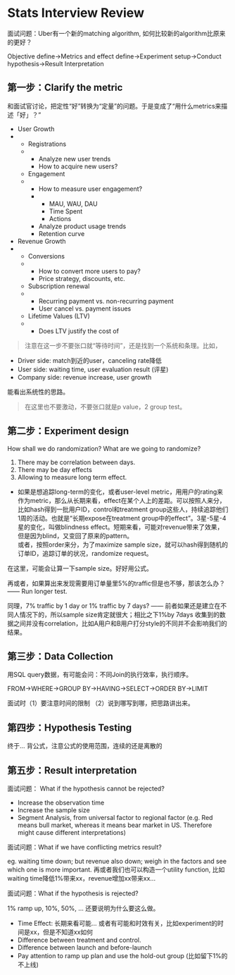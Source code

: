 # Stats Interview Review

面试问题：Uber有一个新的matching algorithm, 如何比较新的algorithm比原来的更好？

Objective define→Metrics and effect define→Experiment setup→Conduct hypothesis→Result Interpretation

## 第一步：Clarify the metric

和面试官讨论，把定性“好”转换为“定量”的问题。于是变成了“用什么metrics来描述「好」？”

* User Growth
* * Registrations
  * * Analyze new user trends
    * How to acquire new users?
  * Engagement
  * * How to measure user engagement?
    * * MAU, WAU, DAU
      * Time Spent
      * Actions
    * Analyze product usage trends
    * Retention curve
* Revenue Growth
* * Conversions
  * * How to convert more users to pay?
    * Price strategy, discounts, etc.
  * Subscription renewal
  * * Recurring payment vs. non-recurring payment
    * User cancel vs. payment issues
  * Lifetime Values \(LTV\)
  * * Does LTV justify the cost of 

> 注意在这一步不要张口就“等待时间”，还是找到一个系统和条理。比如，

* Driver side: match到近的user，canceling rate降低
* User side: waiting time, user evaluation result \(评星\)
* Company side: revenue increase, user growth

能看出系统性的思路。

> 在这里也不要激动，不要张口就是p value，2 group test。

## 第二步：Experiment design

How shall we do randomization? What are we going to randomize?   
1. There may be correlation between days.  
2. There may be day effects  
3. Allowing to measure long term effect.

- 如果是想追踪long-term的变化，或者user-level metric，用用户的rating来作为metric，那么从长期来看，effect在某个人上的差距。可以按照人来分，比如hash得到一批用户ID，control和treatment group这些人，持续追踪他们1周的活动。也就是“长期expose在treatment group中的effect”。3星-5星-4星的变化，叫做blindness effect。短期来看，可能对revenue带来了效果，但是因为blind，又变回了原来的pattern。  
或者，按照order来分，为了maximize sample size，就可以hash得到随机的订单ID，追踪订单的状况，randomize request。

在这里，可能会让算一下sample size。好好用公式。

再或者，如果算出来发现需要用订单量里5%的traffic但是也不够，那该怎么办？—— Run longer test. 

同理，7% traffic by 1 day or 1% traffic by 7 days? —— 前者如果还是建立在不同人情况下的，所以sample size肯定就很大；相比之下1%by 7days 收集到的数据之间并没有correlation，比如A用户和B用户打分style的不同并不会影响我们的结果。

## 第三步：Data Collection 

用SQL query数据，有可能会问：不同Join的执行效率，执行顺序。

FROM→WHERE→GROUP BY→HAVING→SELECT→ORDER BY→LIMIT

面试时（1）要注意时间的限制 （2）说到哪写到哪，把思路讲出来。

## 第四步：Hypothesis Testing

终于... 背公式，注意公式的使用范围，连续的还是离散的

## 第五步：Result interpretation 

面试问题： What if the hypothesis cannot be rejected?

* Increase the observation time
* Increase the sample size
* Segment Analysis, from universal factor to regional factor \(e.g. Red means bull market, whereas it means bear market in US. Therefore might cause different interpretations\)

面试问题：What if we have conflicting metrics result? 

eg. waiting time down; but revenue also down; weigh in the factors and see which one is more important. 再或者我们也可以构造一个utility function, 比如waiting time降低1%带来xx，revenue增加xx带来xx...  

面试问题：What if the hypothesis is rejected?

1% ramp up, 10%, 50%, ... 还要说明为什么要这么做。

* Time Effect: 长期来看可能... 或者有可能和时效有关，比如experiment的时间是xx，但是不知道xx如何
* Difference between treatment and control.
* Difference between launch and before-launch
* Pay attention to ramp up plan and use the hold-out group \(比如留下1%的不上线\)

